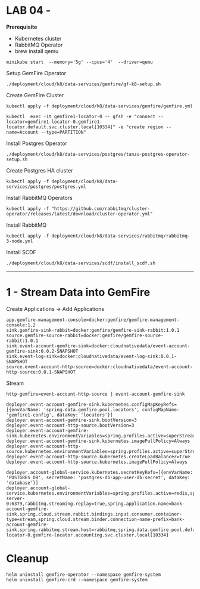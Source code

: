 # LAB 04 - 


**Prerequisite**

- Kubernetes cluster
- RabbitMQ Operator
- brew install qemu

```shell
minikube start  --memory='5g' --cpus='4'  --driver=qemu
```

Setup GemFire Operator

```shell
./deployment/cloud/k8/data-services/gemfire/gf-k8-setup.sh
```

Create GemFire Cluster

```shell
kubectl apply -f deployment/cloud/k8/data-services/gemfire/gemfire.yml
```

```shell
kubectl  exec -it gemfire1-locator-0 -- gfsh -e "connect --locator=gemfire1-locator-0.gemfire1-locator.default.svc.cluster.local[10334]" -e "create region --name=Account --type=PARTITION"
```


Install Postgres Operator

```shell
./deployment/cloud/k8/data-services/postgres/tanzu-postgres-operator-setup.sh
```

Create Postgres HA cluster

```shell
kubectl apply -f deployment/cloud/k8/data-services/postgres/postgres.yml
```

Install RabbitMQ Operators

```shell
kubectl apply -f "https://github.com/rabbitmq/cluster-operator/releases/latest/download/cluster-operator.yml"
```

Install RabbitMQ

```shell
kubectl apply -f deployment/cloud/k8/data-services/rabbitmq/rabbitmq-3-node.yml
```

Install SCDF

```shell
./deployment/cloud/k8/data-services/scdf/install_scdf.sh
```
------------------------------------------


# 1 - Stream Data into GemFire


Create Applications -> Add Applications


```properties
app.gemfire-management-console=docker:gemfire/gemfire-management-console:1.2
sink.gemfire-sink-rabbit=docker:gemfire/gemfire-sink-rabbit:1.0.1
source.gemfire-source-rabbit=docker:gemfire/gemfire-source-rabbit:1.0.1
sink.event-account-gemfire-sink=docker:cloudnativedata/event-account-gemfire-sink:0.0.2-SNAPSHOT
sink.event-log-sink=docker:cloudnativedata/event-log-sink:0.0.1-SNAPSHOT
source.event-account-http-source=docker:cloudnativedata/event-account-http-source:0.0.1-SNAPSHOT

```

Stream

```shell
http-gemfire=event-account-http-source | event-account-gemfire-sink
```


```properties
deployer.event-account-gemfire-sink.kubernetes.configMapKeyRefs=[{envVarName: 'spring.data.gemfire.pool.locators', configMapName: 'gemfire1-config', dataKey: 'locators'}]
deployer.event-account-gemfire-sink.bootVersion=3
deployer.event-account-http-source.bootVersion=3
deployer.event-account-gemfire-sink.kubernetes.environmentVariables=spring.profiles.active=superStream,spring.rabbitmq.stream.host=rabbitmq,server.port=8080
deployer.event-account-gemfire-sink.kubernetes.imagePullPolicy=Always
deployer.event-account-http-source.kubernetes.environmentVariables=spring.profiles.active=superStream,spring.rabbitmq.stream.host=rabbitmq,server.port=8080
deployer.event-account-http-source.kubernetes.createLoadBalancer=true
deployer.event-account-http-source.kubernetes.imagePullPolicy=Always

```


```shell
deployer.account-global-service.kubernetes.secretKeyRefs=[{envVarName: 'POSTGRES_DB', secretName: 'postgres-db-app-user-db-secret', dataKey: 'database'}]
deployer.account-global-service.kubernetes.environmentVariables=spring.profiles.active=redis,spring.data.redis.cluster.nodes=gemfire-server-0:6379,rabbitmq.streaming.replay=true,spring.application.name=bank-account-gemfire-sink,spring.cloud.stream.rabbit.bindings.input.consumer.container-type=stream,spring.cloud.stream.binder.connection-name-prefix=bank-account-gemfire-sink,spring.rabbitmq.stream.host=rabbitmq,spring.data.gemfire.pool.default.locators=gemfire-locator-0.gemfire-locator.accounting.svc.cluster.local[10334]
```



# Cleanup

```shell
helm uninstall gemfire-operator --namespace gemfire-system
helm uninstall gemfire-crd --namespace gemfire-system
```
